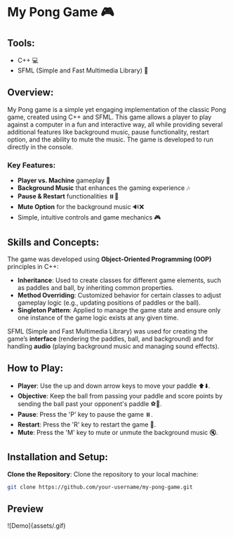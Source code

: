 # My Pong Game 🎮

## Tools: 
- C++ 💻
- SFML (Simple and Fast Multimedia Library) 🎨

## Overview:
My Pong game is a simple yet engaging implementation of the classic Pong game, created using C++ and SFML. This game allows a player to play against a computer in a fun and interactive way, all while providing several additional features like background music, pause functionality, restart option, and the ability to mute the music. The game is developed to run directly in the console.

### Key Features:
- **Player vs. Machine** gameplay 🤖
- **Background Music** that enhances the gaming experience 🎶
- **Pause & Restart** functionalities ⏸️🔄
- **Mute Option** for the background music 🔊❌
- Simple, intuitive controls and game mechanics 🎮

## Skills and Concepts:
The game was developed using **Object-Oriented Programming (OOP)** principles in C++:
- **Inheritance**: Used to create classes for different game elements, such as paddles and ball, by inheriting common properties.
- **Method Overriding**: Customized behavior for certain classes to adjust gameplay logic (e.g., updating positions of paddles or the ball).
- **Singleton Pattern**: Applied to manage the game state and ensure only one instance of the game logic exists at any given time.

SFML (Simple and Fast Multimedia Library) was used for creating the game’s **interface** (rendering the paddles, ball, and background) and for handling **audio** (playing background music and managing sound effects).

## How to Play:
- **Player**: Use the up and down arrow keys to move your paddle ⬆️⬇️.
- **Objective**: Keep the ball from passing your paddle and score points by sending the ball past your opponent's paddle ⚽🏓.
- **Pause**: Press the 'P' key to pause the game ⏸️.
- **Restart**: Press the 'R' key to restart the game 🔄.
- **Mute**: Press the 'M' key to mute or unmute the background music 🔇.

## Installation and Setup:

  **Clone the Repository**:
   Clone the repository to your local machine:
   ```bash
   git clone https://github.com/your-username/my-pong-game.git
  ```
## Preview
![Demo]{assets/.gif) 
